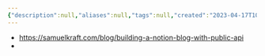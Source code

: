 ```yaml
---
{"description":null,"aliases":null,"tags":null,"created":"2023-04-17T10:49:02","updated":"2023-07-15T21:30:21","title":"Building a blog with Notions public API","dg-publish":true,"permalink":"/docs/Building a blog with Notions public API/","dgPassFrontmatter":true}
---
```


- https://samuelkraft.com/blog/building-a-notion-blog-with-public-api
- 
